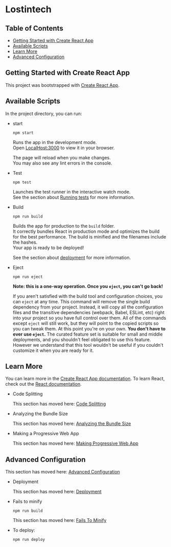 # Lostintech
## Table of Contents
  * [Getting Started with Create React App](#getting-started-with-create-react-app)
  * [Available Scripts](#available-scripts)
  * [Learn More](#learn-more)
  * [Advanced Configuration](#advanced-configuration)


## Getting Started with Create React App

This project was bootstrapped with [Create React App](https://github.com/facebook/create-react-app).

## Available Scripts

In the project directory, you can run:

* start
  ```
  npm start
  ```
  Runs the app in the development mode.\
  Open [LocalHost:3000](http://localhost:3000) to view it in your browser.

  The page will reload when you make changes.\
  You may also see any lint errors in the console.

* Test
  ```
  npm test
  ```
  Launches the test runner in the interactive watch mode.\
  See the section about [Running tests](https://facebook.github.io/create-react-app/docs/running-tests) for more information.

* Build
  ```
  npm run build
  ```
  Builds the app for production to the `build` folder.\
  It correctly bundles React in production mode and optimizes the build for the best performance.
  The build is minified and the filenames include the hashes.\
  Your app is ready to be deployed!

  See the section about [deployment](https://facebook.github.io/create-react-app/docs/deployment) for more information.

* Eject
  ```
  npm run eject
  ```
  **Note: this is a one-way operation. Once you `eject`, you can't go back!**

  If you aren't satisfied with the build tool and configuration choices, you can `eject` at any time. This command will remove the single build dependency from your     project. Instead, it will copy all the configuration files and the transitive dependencies (webpack, Babel, ESLint, etc) right into your project so you have full       control over   them. All of the commands except `eject` will still work, but they will point to the copied scripts so you can tweak them. At this point you're on       your own. __You     don't have to ever use `eject`.__ The curated feature set is suitable for small and middle deployments, and you shouldn't feel obligated to use     this feature. However   we understand that this tool wouldn't be useful if you couldn't customize it when you are ready for it.


## Learn More

You can learn more in the [Create React App documentation](https://facebook.github.io/create-react-app/docs/getting-started).
To learn React, check out the [React documentation](https://reactjs.org/).

* Code Splitting

  This section has moved here: [Code Splitting](https://facebook.github.io/create-react-app/docs/code-splitting)
  
* Analyzing the Bundle Size

  This section has moved here: [Analyzing the Bundle Size](https://facebook.github.io/create-react-app/docs/analyzing-the-bundle-size)

* Making a Progressive Web App

  This section has moved here: [Making Progressive Web App](https://facebook.github.io/create-react-app/docs/making-a-progressive-web-app)

## Advanced Configuration

This section has moved here: [Advanced Configuration](https://facebook.github.io/create-react-app/docs/advanced-configuration)

* Deployment

  This section has moved here: [Deployment](https://facebook.github.io/create-react-app/docs/deployment)

* Fails to minify
  ```
  npm run build
  ``` 
  This section has moved here: [Fails To Minify](https://facebook.github.io/create-react-app/docs/troubleshooting#npm-run-build-fails-to-minify)
  
 * To deploy:

    ```
    npm run deploy
    ```

